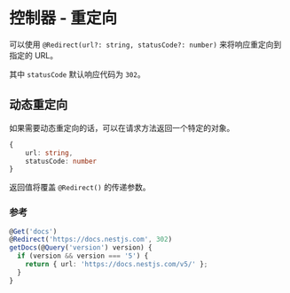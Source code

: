# 控制器 - 重定向

可以使用 `@Redirect(url?: string, statusCode?: number)` 来将响应重定向到指定的 URL。

其中 `statusCode` 默认响应代码为 `302`。

## 动态重定向

如果需要动态重定向的话，可以在请求方法返回一个特定的对象。
```ts
{
    url: string,
    statusCode: number
}
```
返回值将覆盖 `@Redirect()` 的传递参数。

### 参考

```ts
@Get('docs')
@Redirect('https://docs.nestjs.com', 302)
getDocs(@Query('version') version) {
  if (version && version === '5') {
    return { url: 'https://docs.nestjs.com/v5/' };
  }
}
```
